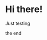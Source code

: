 # Hi there!

Just testing














































































the end
